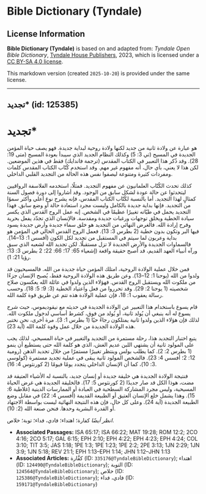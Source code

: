 # Bible Dictionary (Tyndale)

## License Information

**Bible Dictionary (Tyndale)** is based on and adapted from: _Tyndale Open Bible Dictionary_, [Tyndale House Publishers](https://tyndaleopenresources.com/), 2023, which is licensed under a [CC BY-SA 4.0 license](https://creativecommons.org/licenses/by-sa/4.0/legalcode.en).

This markdown version (created `2025-10-20`) is provided under the same license.



--------------------------------

## تجديد* (id: 125385)

تجديد\*
=======

هو عبارة عن ولادة ثانية من جديد لكنها ولادة روحية لبداية جديدة. فهو يصف حياة المؤمن الجديدة في المسيح (تي 3: 5) وكذلك النظام الجديد الذي سيبدأ بعودة المسيح (متى 19: 28). وقد ذُكر هذا التعبير في الكتاب المقدس (ترجمة فاندايك) فقط في هذين الموضعين. لكن هذا لا يعني، بأي حال، أنه مفهوم غير مهم. وقد استخدم كُتّاب الكتاب المقدس كلمات ومفردات كثيرة ومتنوعة ليصفوا نفس هذه الحالة من التجديد القلبي الداخلي.

كذلك تحدث الكُتّاب العلمانيون عن مفهوم التجديد. فمثلًا، استخدمه الفلاسفة الرواقيين ليتحدثوا عن حالة عودة لشكل سابق من الوجود. وقد أشاروا إلى دورة فصول السنة كمثالٍ لهذا التجديد. أما بالنسبة لكُتّاب الكتاب المقدس، فإنه يشرح نوع أعلي وأكثر سموًا من التجديد. فإنها بداية جديدة بالكامل وليست مجرد استعادة حالة أو وضع سابق. فهذا التجديد يحمل في طيّاته تغييرًا عظيمًا في الشخص. إنه عمل الروح القدس الذي يكسر سيادة الخطية ويخلق توجهات ورغبات جديدة ومقدسة. فالإنسان الذي تجدّد يفعل بحرية وفرح إرادة الله. فالغرض النهائي من التجديد هو خلق سماء جديدة وأرض جديدة يسود فيها البر وتكون بدون خطية (2 بطرس 3: 13). فعمل الروح القدس الحالي في المؤمن هو بداية وعربون لما سيتم في المستقبل من تجديد لكل الكون (أفسس 1: 13–14). فالسماوات الجديدة والأرض الجديدة لا تزل مستقبلًا. لكن تجديد الله لشعبه الذي سبق ورآه أنبياء العهد القديم، قد أصبح حقيقة واقعة (إشعياء 65: 17؛ 66: 22؛ 2 بطرس 3: 13؛ رؤيا 21: 1).

فمن خلال عملية الولادة الروحية، امتلك المؤمن حياة جديدة من الله. فالمسيحيون قد ولدوا من الله (يوحنا 1: 12–13). وعن طريق هذه الولادة الروحية فقط، يُصبح الإنسان جزءًا من ملكوت الله ويستقبل الروح القدس. فهؤلاء الذين ولدوا في عائلة الله يعكسون صلاح شخصيته (1 يوحنا 2: 29). وقد تحرروا من فعل واعتياد الخطية (3: 9؛ 5: 18). وحسب رسالة يعقوب 1: 18، فإن عملية الولادة هذه تتم عن طريق قوة كلمة الله.

قام يسوع باستخدام هذا التعبير عن الولادة الجديدة في حديثه مع نيقوديموس، حيث شرح يسوع له أنه ينبغي أن يُولد ثانية، أو يُولد من فوق، كشرط أساسي لدخول ملكوت الله. لذلك فإن هؤلاء الذين ولدوا ثانية يمتلكون رجاءً حيًا (1 بطرس 1: 3). مرة أخرى، نحن نختبر هذه الولادة الجديدة من خلال عمل وقوة كلمة الله (آية 23).

يتبع اختبار التجديد هذا، رحلة مستمرة من التجديد والتغيير في حياة المسيحي. لذلك يجب على المولود ثانية أن يشتهي اللبن عديم الغش، الذي هو كلمة الله حتى يستطيع أن ينمو (1 بطرس 2: 2). كما يطلب بولس وينتظر تغييرًا مستمرًا من خلال تجديد الذهن (رومية 12: 2؛ أفسس 4: 23). فالشخص المولود ثانية يبقى في عملية تجديد مستمرة (كولوسي 3: 10)، كما أن الإنسان الداخلي يتجدد يومًا فيومًا (2 كورنثوس 4: 16).

فنتيجة الولادة الجديدة هي خليقة جديدة أو إنسان جديد، بالنسبة له الأشياء العتيقة قد مضت، هوذا الكل قد صار جديدًا (2 كورنثوس 5: 17). فالخليقة الجديدة هي غرض الحياة المسيحية، وليس مجرد المشاركة السطحية في العبادة أو الممارسات الدينية (غلاطية 6: 15). وهذا يشمل خلع الإنسان العتيق أو الطبيعة القديمة (أفسس 4: 22) في مقابل وضع الطبيعة الجديدة (آية 24). وعلى كل حال، فإن هذه النتيجة النهائية ليست بواسطة الاجتهاد أو القدرة البشرية وحدها. فنحن صنعة الله (2: 10).

*انظر أيضًا* كفارة؛ اهتداء؛ فادي، فداء؛ توبة؛ خلاص.

* **Associated Passages:** ISA 65:17; ISA 66:22; MAT 19:28; ROM 12:2; 2CO 4:16; 2CO 5:17; GAL 6:15; EPH 2:10; EPH 4:22; EPH 4:23; EPH 4:24; COL 3:10; TIT 3:5; JAS 1:18; 1PE 1:3; 1PE 1:23; 1PE 2:2; 2PE 3:13; 1JN 2:29; 1JN 3:9; 1JN 5:18; REV 21:1; EPH 1:13–EPH 1:14; JHN 1:12–JHN 1:13
* **Associated Articles:** كفَّارة (ID: `335176@TyndaleBibleDictionary`); اهتداء (ID: `124490@TyndaleBibleDictionary`); التوبة (ID: `124564@TyndaleBibleDictionary`); خلاص (ID: `125386@TyndaleBibleDictionary`); فادي، فداء (ID: `159171@TyndaleBibleDictionary`)


